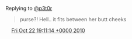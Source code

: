 Replying to [@p3t0r](https://twitter.com/p3t0r/status/28431797841)

> purse?\! Hell\.\. it fits between her butt cheeks

<img src="../../media/tweet.ico" width="12" /> [Fri Oct 22 19:11:14 +0000 2010](https://twitter.com/DromerDenker/status/28432152257)